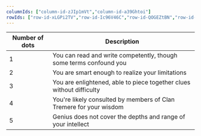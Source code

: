 ```yaml
---
columnIds: ["column-id-zJIp1mVt","column-id-a39Ghtoi"]
rowIds: ["row-id-xLGPi2TV","row-id-Ic96V46C","row-id-QOGEZtBN","row-id-0QIeUCcS","row-id-pTErsRvL","row-id-XJMlLjvx"]
---
```


| Number of dots | Description                                                          |
| -------------- | -------------------------------------------------------------------- |
| 1              | You can read and write competently, though some terms confound you   |
| 2              | You are smart enough to realize your limitations                     |
| 3              | You are enlightened, able to piece together clues without difficulty |
| 4              | You're likely consulted by members of Clan Tremere for your wisdom   |
| 5              | Genius does not cover the depths and range of your intellect         |
